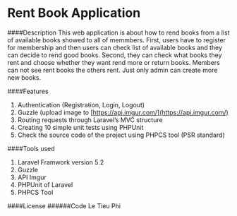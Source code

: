 # Rent Book Application
####Description
This web application is about how to rend books from a list of available books showed to all of memmbers. 
First, users have to register for membership and then users can check list of available books and they can decide to rend good books.
Second, they can check what books they rent and choose whether they want rend more or return books. Members can not see rent books the others rent.
Just only admin can create more new books.

####Features
1. Authentication (Registration, Login, Logout)
2. Guzzle (upload image to [https://api.imgur.com/](https://api.imgur.com/)
3. Routing requests through Laravel’s MVC structure
4. Creating 10 simple unit tests using PHPUnit
5. Check the source code of the project using PHPCS tool (PSR standard)

####Tools used
1. Laravel Framwork version 5.2
2. Guzzle
3. API Imgur
4. PHPUnit of Laravel
5. PHPCS Tool

####License
######Code
Le Tieu Phi


